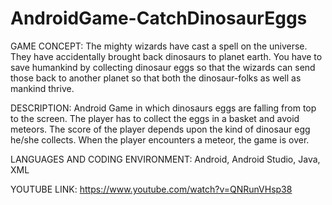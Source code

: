 # AndroidGame-CatchDinosaurEggs

GAME CONCEPT: The mighty wizards have cast a spell on the universe. They have accidentally brought back dinosaurs to planet earth. You have to save humankind by collecting dinosaur eggs so that the wizards can send those back to another planet so that both the dinosaur-folks as well as mankind thrive. 

DESCRIPTION: Android Game in which dinosaurs eggs are falling from top to the screen. The player has to collect the eggs in a basket and avoid meteors. The score of the player depends upon the kind of dinosaur egg he/she collects. When the player encounters a meteor, the game is over. 

LANGUAGES AND CODING ENVIRONMENT: Android, Android Studio, Java, XML

YOUTUBE LINK:
https://www.youtube.com/watch?v=QNRunVHsp38
